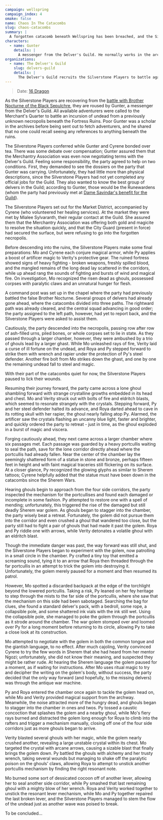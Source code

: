 ```yaml
---
campaign: wellspring
campaign_index: 4
omake: false
name: Chaos In The Catacombs
slug: chaos-catacombs
summary: |
  A forgotten catacomb beneath Wellspring has been breached, and the Silverstone Players are pressed into service to drive them back to the grave.
characters:
  - name: Gunter
    details: |
      A messenger from the Delver's Guild. He normally works in the archives, and seemed to get along well with Cyrene.
organizations:
  - name: The Delver's Guild
    slug: delvers-guild
    details: |
      The Delver's Guild recruits the Silverstone Players to battle against the ghouls in the catacombs.
---
```


> Date: [16 Dragon]({{site.baseurl}}/campaigns/wellspring/adventures#summer-2258)

As the Silverstone Players are recovering from the [battle with Brother Nocturne of the Black Sepulchre]({{site.baseurl}}/campaigns/wellspring/adventures/devils-playthings), they are roused by Gunter, a messenger from the Delver's Guild. All available adventurers were called to the Merchant's Quarter to battle an incursion of undead from a previously unknown necropolis beneath the Fortress Ruins. Poor Gunter was a scholar in the archives before being sent out to fetch adventurers, and he shared that no one could recall seeing any references to anything beneath the ruins.

The Silverstone Players conferred while Gunter and Cyrene bonded over tea. There was some debate over compensation; Gunter assured them that the Merchantry Association was even now negotiating terms with the Delver's Guild. Feeling some responsibility, the party agreed to help on two conditions. First, they demanded to see the dossiers on the party that Gunter was carrying. Unfortunately, they had little more than physical descriptions, since the Silverstone Players had not yet completed any official jobs for the Guild. They also wanted to know the best group of delvers in the Guild; according to Gunter, those would be the Runewardens (whom the party had previously met at [Dame Savindar's benefit for the Guild]({{site.baseurl}}/campaigns/wellspring/adventures/silverstone-theater-mystery)).

The Silverstone Players set out for the Market District, accompanied by Cyrene (who volunteered her healing services). At the market they were met by Mialee Sylvaranth, their regular contact at the Guild. She assured them that the Merchantry Association was offering both gold and magicite to resolve the situation quickly, and that the City Guard (present in force) had secured the surface, but were refusing to go into the forgotten necropolis.

Before descending into the ruins, the Silverstone Players make some final preparations: Mo and Cyrene each conjure magical armor, while Py applies a boost of artificer magic to Verity's protective gear. The ruined fortress showed signs of heavy fighting - broken weapons, freshly spilled blood, and the mangled remains of the long dead lay scattered in the corridors, while up ahead rang the sounds of fighting and bursts of wind and magical fire. On investigation, Mo recognized the risen dead as ghouls, possessed corpses with paralytic claws and an unnatural hunger for flesh.

A command post was set up in the chapel where the party had previously battled the false Brother Nocturne. Several groups of delvers had already gone ahead, where the catacombs divided into three paths. The rightward path was already cleared, and the central squad advancing in good order; the party assigned to the left path, however, had yet to report back, and the Silverstone Players were asked to assist them.

Cautiously, the party descended into the necropolis, passing row after row of ash-filled urns, piled bones, or whole corpses set to lie in state. As they passed through a larger chamber, however, they were ambushed by a trio of ghouls lead by a larger ghast. While Mo unleashed rays of fire, Verity laid a curse of ill fortune on the undead, and Roya and Py stepped forward to strike them with wrench and rapier under the protection of Py's steel defender. Another fire bolt from Mo strikes down the ghast, and one by one the remaining undead fall to steel and magic.

With their part of the catacombs quiet for now, the Silverstone Players paused to lick their wounds.

<!-- Session Break -->

Resuming their journey forward, the party came across a lone ghoul shambling forward with strange crystalline growths embedded in its head and chest. Mo and Verity struck out with bolts of fire and eldritch blasts, which seemed to resonate strangely with the crystals. Stepping forward, Py and her steel defender halted its advance, and Roya darted ahead to cave in its rotting skull with her rapier, the ghoul nearly falling atop Py. Alarmed, the artificer saw the crystals flashing an uncanny blue light, faster and brighter, and quickly ordered the party to retreat - just in time, as the ghoul exploded in a burst of magic and viscera.

Forging cautiously ahead, they next came across a larger chamber where six passages met. Each passage was guarded by a heavy portcullis waiting to seal the path, save for the lone corridor directly ahead where the portcullis had already fallen. Near the center of the chamber lay the seemingly shattered form of a statue in stone and bronze, perhaps fifteen feet in height and with faint magical traceries still flickering on its surface. At a closer glance, Py recognized the glowing glyphs as similar to Sherem tattoos; Cyrene helpfully added that the statue must have been down in the catacombs since the Sherem Wars.

Hearing ghouls begin to approach from the four side corridors, the party inspected the mechanism for the portcullises and found each damaged or incomplete in some fashion. Py attempted to restore one with a spell of mending; unfortunately, this triggered the rise of the damaged but still deadly Sherem war golem. As ghouls began to stagger into the chamber, the party wisely beat a retreat. Fortunately, the golem did not pursue them into the corridor and even crushed a ghoul that wandered too close, but the party still had to fight a pair of ghouls that had made it past the golem. Roya and Py riddle one with arrows, while Verity detonates a volatile ghoul with an eldritch blast.

Though the immediate danger was past, the way forward was still shut, and the Silverstone Players began to experiment with the golem, now patrolling in a small circle in the chamber. Py crafted a tiny toy that emitted a screaming sound, tying it to an arrow that Roya then threaded through the far portcullis in an attempt to trick the golem into destroying it. Unfortunately, the golem merely paused for a moment and then resumed its patrol.

However, Mo spotted a discarded backpack at the edge of the torchlight beyond the lowered portcullis. Taking a risk, Py leaned on her fey heritage to step through the mists to the far side of the portcullis, where she saw that the mechanism on this side had been sabotaged. Searching the bag for clues, she found a standard delver's pack, with a bedroll, some rope, a collapsible pole, and some shattered ink vials with the ink still wet. Using the collapsible pole, she managed to poke the golem through the portcullis as it strode around the chamber. The war golem stomped over and loomed over Py for a long moment before returning to its circle, allowing Py to take a close look at its construction.

Mo attempted to negotiate with the golem in both the common tongue and the giantish language, to no effect. After much cajoling, Verity convinced Cyrene to try the few words in Sherem that she had heard from her mentor Ngozi; unfortunately, she did not know their meaning, and suspected they might be rather rude. At hearing the Sherem language the golem paused for a moment, as if waiting for instructions. After Mo uses ritual magic to try and decipher the writing on the golem's body, without success, the party decided that the only way forward (and hopefully, to the missing delvers) was through the antique war machine.

Py and Roya entered the chamber once again to tackle the golem head on, while Mo and Verity provided magical support from the archway. Meanwhile, the noise attracted more of the hungry dead, and ghouls began to stagger into the chamber in ones and twos. Py tossed a caustic concoction that splashes the golem and a nearby ghoul, while Mo's fiery rays burned and distracted the golem long enough for Roya to climb into the rafters and trigger a mechanism manually, closing off one of the four side corridors just as more ghouls began to arrive.

Verity blasted several ghouls with her magic, while the golem nearly crushed another, revealing a large unstable crystal within its chest. Mo targeted the crystal with arcane arrows, causing a sizable blast that finally brings the golem down. Py battled the ghouls with alchemy and her trusty wrench, taking several wounds but managing to shake off the paralytic poison on the ghouls' claws, allowing Roya to attempt to unstick another portcullis mechanism by finding the right resonant note.

Mo burned some sort of dessicated cocoon off of another lever, allowing her to seal another side corridor, while Py smashed that last remaining ghoul with a mighty blow of her wrench. Roya and Verity worked together to unstick the resonant lever mechanism, while Mo and Py together repaired the last broken lever, and the Silverstone Players managed to stem the flow of the undead just as another wave was poised to break.

To be concluded...
